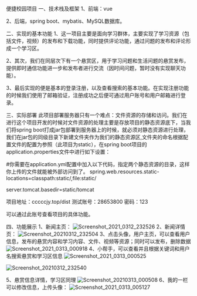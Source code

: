 便捷校园项目
一、技术栈及框架
1、前端：vue

2、后端，spring boot、mybatis、MySQL数据库。

二、实现的基本功能
1、这一项目主要是面向学习群体，主要实现了学习资源（包括文件，视频）的发布和下载功能，同时提供评论功能，通过问题的发布和评论形成一个学习区。

2、其次，我们在同层次下有一个悬赏区，用于学习问题和生活问题的悬赏发布，提供即时通信功能进一步和发布者进行交流（因时间问题，暂时没有实现聊天功能）。

3、最后实现的便是基本的登录注册，以及查看搜索的基本功能。在实现注册功能的时候我们使用了邮箱验证，注册成功之后便可通过用户账号和用户邮箱进行登录。

三、实际部署
此项目部署服务器只有一个难点：文件资源的存储和访问。我们在进行这个项目开发的时候对文件资源的处理主要是存放项目的静态资源底下，当我们将spring boot打成jar包部署到服务器上的时候，就必须对静态资源进行处理，我们在jar包的同级目录下新建文件夹作为我们的静态资源区,文件夹的命名根据配置文件的配置为参照（此项目为static），在spring boot项目的application.properties文件中进行如下设置：

#你需要在application.yml配置中加入以下代码，指定两个静态资源的目录，这样你上传的文件就能被外部访问到了。
spring.web.resources.static-locations=classpath:static/,file:static/

server.tomcat.basedir=static/tomcat

项目地址：cccccjy.top/dist
测试账号：28653800
密码：123

可以通过此账号查看项目的具体功能。

四、功能展示
1、新闻主页：
![Screenshot_2021_0312_232526](https://user-images.githubusercontent.com/56211207/110971268-9d752d00-8395-11eb-8e5b-41e7bcfcfe18.jpg)
2、新闻详情页：
![Screenshot_20210312_232504](https://user-images.githubusercontent.com/56211207/110971293-a534d180-8395-11eb-9460-7f2058dd618d.jpg)
3、点击头像，用户主页，可以查看用户信息，发布的悬赏内容和学习内容、文件、视频等资源；同时可以发布，删除数据
![Screenshot_2021_0313_000918](https://user-images.githubusercontent.com/56211207/110971457-e200c880-8395-11eb-86e0-f8a8a2aa3553.jpg)
4、小帮手，可以查看并且根据关键词和用户名搜索悬赏和学习区信息
![Screenshot_2021_0313_000525](https://user-images.githubusercontent.com/56211207/110971559-fe9d0080-8395-11eb-8093-aaa861dfaf23.jpg)

![Screenshot_20210312_232540](https://user-images.githubusercontent.com/56211207/110971682-24c2a080-8396-11eb-951d-63b34ba029c2.jpg)

5、悬赏信息详情，学习区同理
![Screenshot_20210313_000508](https://user-images.githubusercontent.com/56211207/110971633-13799400-8396-11eb-858c-74d211f6e4d8.jpg)
6、我的一栏可以修改信息，上传头像：
![Screenshot_2021_0313_005127](https://user-images.githubusercontent.com/56211207/110971810-4a4faa00-8396-11eb-8752-1f7255387fea.jpg)
